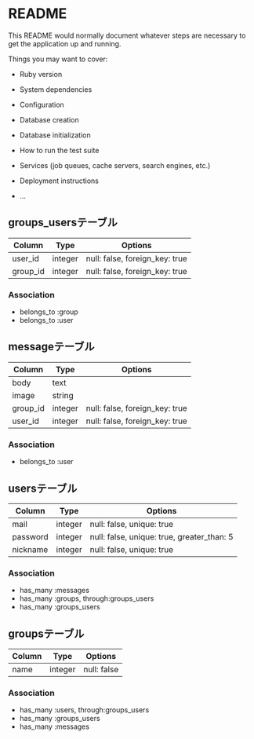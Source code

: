 # README

This README would normally document whatever steps are necessary to get the
application up and running.

Things you may want to cover:

* Ruby version

* System dependencies

* Configuration

* Database creation

* Database initialization

* How to run the test suite

* Services (job queues, cache servers, search engines, etc.)

* Deployment instructions

* ...
## groups_usersテーブル

|Column|Type|Options|
|------|----|-------|
|user_id|integer|null: false, foreign_key: true|
|group_id|integer|null: false, foreign_key: true|

### Association
- belongs_to :group
- belongs_to :user


## messageテーブル
|Column|Type|Options|
|------|----|-------|
|body|text||
|image|string||
|group_id|integer|null: false, foreign_key: true|
|user_id|integer|null: false, foreign_key: true|

### Association
- belongs_to :user


## usersテーブル
|Column|Type|Options|
|------|----|-------|
|mail|integer|null: false, unique: true|
|password|integer|null: false, unique: true, greater_than: 5|
|nickname|integer|null: false, unique: true|

### Association
- has_many :messages
- has_many :groups, through:groups_users
- has_many :groups_users

## groupsテーブル

|Column|Type|Options|
|------|----|-------|
|name|integer|null: false|

### Association
- has_many :users, through:groups_users
- has_many :groups_users
- has_many :messages
